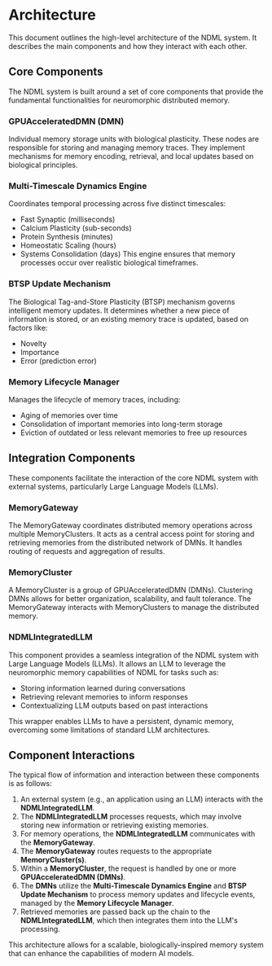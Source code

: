 # Architecture

This document outlines the high-level architecture of the NDML system. It describes the main components and how they interact with each other.

## Core Components

The NDML system is built around a set of core components that provide the fundamental functionalities for neuromorphic distributed memory.

### GPUAcceleratedDMN (DMN)
Individual memory storage units with biological plasticity. These nodes are responsible for storing and managing memory traces. They implement mechanisms for memory encoding, retrieval, and local updates based on biological principles.

### Multi-Timescale Dynamics Engine
Coordinates temporal processing across five distinct timescales:
- Fast Synaptic (milliseconds)
- Calcium Plasticity (sub-seconds)
- Protein Synthesis (minutes)
- Homeostatic Scaling (hours)
- Systems Consolidation (days)
This engine ensures that memory processes occur over realistic biological timeframes.

### BTSP Update Mechanism
The Biological Tag-and-Store Plasticity (BTSP) mechanism governs intelligent memory updates. It determines whether a new piece of information is stored, or an existing memory trace is updated, based on factors like:
- Novelty
- Importance
- Error (prediction error)

### Memory Lifecycle Manager
Manages the lifecycle of memory traces, including:
- Aging of memories over time
- Consolidation of important memories into long-term storage
- Eviction of outdated or less relevant memories to free up resources

## Integration Components

These components facilitate the interaction of the core NDML system with external systems, particularly Large Language Models (LLMs).

### MemoryGateway
The MemoryGateway coordinates distributed memory operations across multiple MemoryClusters. It acts as a central access point for storing and retrieving memories from the distributed network of DMNs. It handles routing of requests and aggregation of results.

### MemoryCluster
A MemoryCluster is a group of GPUAcceleratedDMN (DMNs). Clustering DMNs allows for better organization, scalability, and fault tolerance. The MemoryGateway interacts with MemoryClusters to manage the distributed memory.

### NDMLIntegratedLLM
This component provides a seamless integration of the NDML system with Large Language Models (LLMs). It allows an LLM to leverage the neuromorphic memory capabilities of NDML for tasks such as:
- Storing information learned during conversations
- Retrieving relevant memories to inform responses
- Contextualizing LLM outputs based on past interactions

This wrapper enables LLMs to have a persistent, dynamic memory, overcoming some limitations of standard LLM architectures.

## Component Interactions

The typical flow of information and interaction between these components is as follows:

1.  An external system (e.g., an application using an LLM) interacts with the **NDMLIntegratedLLM**.
2.  The **NDMLIntegratedLLM** processes requests, which may involve storing new information or retrieving existing memories.
3.  For memory operations, the **NDMLIntegratedLLM** communicates with the **MemoryGateway**.
4.  The **MemoryGateway** routes requests to the appropriate **MemoryCluster(s)**.
5.  Within a **MemoryCluster**, the request is handled by one or more **GPUAcceleratedDMN (DMNs)**.
6.  The **DMNs** utilize the **Multi-Timescale Dynamics Engine** and **BTSP Update Mechanism** to process memory updates and lifecycle events, managed by the **Memory Lifecycle Manager**.
7.  Retrieved memories are passed back up the chain to the **NDMLIntegratedLLM**, which then integrates them into the LLM's processing.

This architecture allows for a scalable, biologically-inspired memory system that can enhance the capabilities of modern AI models.
